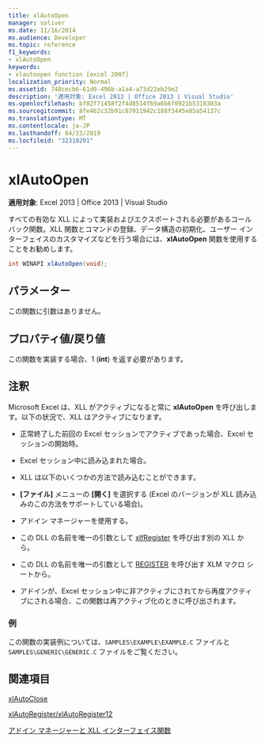 ```yaml
---
title: xlAutoOpen
manager: soliver
ms.date: 11/16/2014
ms.audience: Developer
ms.topic: reference
f1_keywords:
- xlAutoOpen
keywords:
- xlautoopen function [excel 2007]
localization_priority: Normal
ms.assetid: 748cecb6-61d0-496b-a1a4-a73d22eb29e2
description: '適用対象: Excel 2013 | Office 2013 | Visual Studio'
ms.openlocfilehash: bf02f71458f2f4d8514f69a6b6f0921b5318303a
ms.sourcegitcommit: 8fe462c32b91c87911942c188f3445e85a54137c
ms.translationtype: MT
ms.contentlocale: ja-JP
ms.lasthandoff: 04/23/2019
ms.locfileid: "32310291"
---
```

# <a name="xlautoopen"></a>xlAutoOpen

 **適用対象**: Excel 2013 | Office 2013 | Visual Studio 
  
すべての有効な XLL によって実装およびエクスポートされる必要があるコールバック関数。XLL 関数とコマンドの登録、データ構造の初期化、ユーザー インターフェイスのカスタマイズなどを行う場合には、**xlAutoOpen** 関数を使用することをお勧めします。 
  
```cs
int WINAPI xlAutoOpen(void);
```

## <a name="parameters"></a>パラメーター

この関数に引数はありません。
  
## <a name="property-valuereturn-value"></a>プロパティ値/戻り値

この関数を実装する場合、1 (**int**) を返す必要があります。
  
## <a name="remarks"></a>注釈

Microsoft Excel は、XLL がアクティブになると常に **xlAutoOpen** を呼び出します。以下の状況で、XLL はアクティブになります。 
  
- 正常終了した前回の Excel セッションでアクティブであった場合、Excel セッションの開始時。
    
- Excel セッション中に読み込まれた場合。
    
- XLL は以下のいくつかの方法で読み込むことができます。
    
- **[ファイル]** メニューの **[開く]** を選択する (Excel のバージョンが XLL 読み込みのこの方法をサポートしている場合)。 
    
- アドイン マネージャーを使用する。
    
- この DLL の名前を唯一の引数として [xlfRegister](xlfregister-form-1.md) を呼び出す別の XLL から。 
    
- この DLL の名前を唯一の引数として [REGISTER](xlfregister-form-1.md) を呼び出す XLM マクロ シートから。 
    
- アドインが、Excel セッション中に非アクティブにされてから再度アクティブにされる場合、この関数は再アクティブ化のときに呼び出されます。
    
### <a name="example"></a>例

この関数の実装例については、`SAMPLES\EXAMPLE\EXAMPLE.C` ファイルと `SAMPLES\GENERIC\GENERIC.C` ファイルをご覧ください。
  
## <a name="see-also"></a>関連項目



[xlAutoClose](xlautoclose.md)
  
[xlAutoRegister/xlAutoRegister12](xlautoregister-xlautoregister12.md)


[アドイン マネージャーと XLL インターフェイス関数](add-in-manager-and-xll-interface-functions.md)

